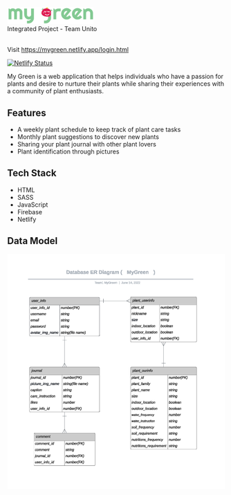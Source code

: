 <p align="left">
  <img src="./Logos_MyGreen/Logo_ColorFull.png" alt="My Green" width="200px">
  <br />
  <span>Integrated Project - Team Unito</span>
  <br />
  <br />
</p>

Visit https://mygreen.netlify.app/login.html

[![Netlify Status](https://api.netlify.com/api/v1/badges/7fb7be72-7f17-454f-a64a-2d246df23a9e/deploy-status)](https://app.netlify.com/sites/my-green/deploys)


My Green is a web application that helps individuals who have a passion for plants and desire to nurture their plants while sharing their experiences with a community of plant enthusiasts.

## Features
- A weekly plant schedule to keep track of plant care tasks
- Monthly plant suggestions to discover new plants
- Sharing your plant journal with other plant lovers
- Plant identification through pictures

## Tech Stack

- HTML
- SASS
- JavaScript
- Firebase
- Netlify


## Data Model

![Data Model](./images/datamodel/mygreen_datamodel.png "Data Model")
